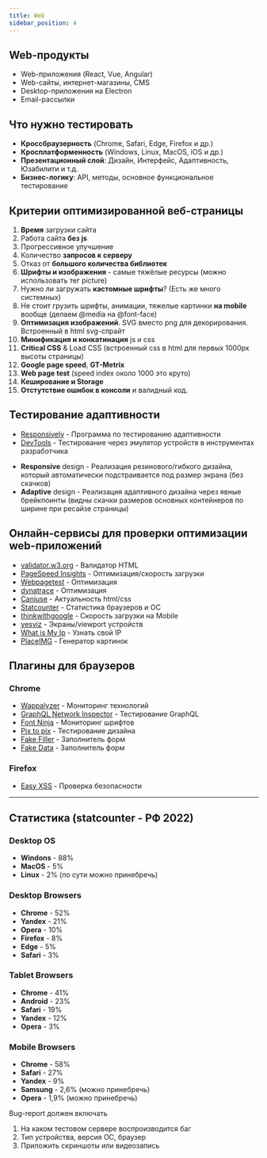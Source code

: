 ```yaml
---
title: Web
sidebar_position: 4
---
```


## Web-продукты 

- Web-приложения (React, Vue, Angular)
- Web-cайты, интернет-магазины, CMS 
- Desktop-приложения на Electron
- Email-рассылки

## Что нужно тестировать

- **Кроссбраузерность** (Chrome, Safari, Edge, Firefox и др.)
- **Кросплатформенноcть** (Windows, Linux, MacOS, iOS и др.)
- **Презентационный слой**: Дизайн, Интерфейс, Адаптивность, Юзабилити и т.д.
- **Бизнес-логику**: API, методы, основное функциональное тестирование

## Критерии оптимизированной веб-страницы

1. **Время** загрузки сайта
2. Работа сайта **без js**
3. Прогрессивное улучшение
4. Количество **запросов к серверу**
5. Отказ от **большого количества библиотек**
6. **Шрифты и изображения** - самые тяжёлые ресурсы (можно использовать тег picture)
7. Нужно ли загружать **кастомные шрифты**? (Есть же много системных)
8. Не стоит грузить шрифты, анимации, тяжелые картинки **на mobile** вообще (делаем @media на @font-face)
9. **Оптимизация изображений**. SVG вместо png для декорирования. Встроенный в html svg-спрайт
10. **Минификация и конкатинация** js и css
11. **Critical CSS** & Load CSS (встроенный css в html для первых 1000px высоты страницы)
12. **Google page speed**, **GT-Metrix**
13. **Web page test** (speed index около 1000 это круто)
14. **Кеширование и Storage**
15. **Отстутствие ошибок в консоли** и валидный код.

## Тестирование адаптивности

* [Responsively](https://responsively.app/download) - Программа по тестированию адаптивности
* [DevTools](https://developer.chrome.com/docs/devtools/) - Тестирование через эмулятор устройств в инструментах разработчика

- **Responsive** design - Реализация резинового/гибкого дизайна, который автоматически подстраивается под размер экрана (без скачков)
- **Adaptive** design - Реализация адаптивного дизайна через явные брейкпоинты (видны скачки размеров основных контейнеров по ширине при ресайзе страницы)

## Онлайн-сервисы для проверки оптимизации web-приложений

* [validator.w3.org](https://validator.w3.org/nu/) - Валидатор HTML
* [PageSpeed Insights](https://pagespeed.web.dev/) - Оптимизация/скорость загрузки
* [Webpagetest](https://www.webpagetest.org/) - Оптимизация
* [dynatrace](https://www.dynatrace.com/) - Оптимизация
* [Caniuse](https://caniuse.com/) - Актуальность html/css
* [Statcounter](https://gs.statcounter.com/) - Статистика браузеров и ОС
* [thinkwithgoogle](https://www.thinkwithgoogle.com/feature/testmysite/) - Скорость загрузки на Mobile
* [yesviz](https://yesviz.com/) - Экраны/viewport устройств
* [What is My Ip](https://bestvpn.org/whats-my-ip/) - Узнать свой IP
* [PlaceIMG](https://placeimg.com/) - Генератор картинок


## Плагины для браузеров

### Chrome

* [Wappalyzer](https://chrome.google.com/webstore/detail/wappalyzer-technology-pro/gppongmhjkpfnbhagpmjfkannfbllamg?hl=ru) - Мониторинг технологий
* [GraphQL Network Inspector](https://chrome.google.com/webstore/detail/graphql-network-inspector/ndlbedplllcgconngcnfmkadhokfaaln?hl=en-GB) - Тестирование GraphQL
* [Font Ninja](https://chrome.google.com/webstore/detail/fonts-ninja/eljapbgkmlngdpckoiiibecpemleclhh) - Мониторинг шрифтов
* [Pix to pix](https://chrome.google.com/webstore/detail/pix-to-pix-pixel-perfect/binboaimbgchaamickjnhgjdccohndin?hl=ru) - Тестирование дизайна
* [Fake Filler](https://chrome.google.com/webstore/detail/fake-filler/bnjjngeaknajbdcgpfkgnonkmififhfo/related) - Заполнитель форм
* [Fake Data](https://chrome.google.com/webstore/detail/fake-data-a-form-filler-y/gchcfdihakkhjgfmokemfeembfokkajj) - Заполнитель форм

### Firefox

* [Easy XSS](https://addons.mozilla.org/ru/firefox/addon/easy-xss/) - Проверка безопасности

***

## Cтатистика (statcounter - РФ 2022)

### Desktop OS

- **Windons** - 88%
- **MacOS** - 5%
- **Linux** - 2% (по сути можно принебречь)

### Desktop Browsers

- **Chrome** - 52%
- **Yandex** - 21%
- **Opera** - 10%
- **Firefox** - 8%
- **Edge** - 5%
- **Safari** - 3%

### Tablet Browsers

- **Chrome** - 41%
- **Android** - 23%
- **Safari** - 19%
- **Yandex** - 12%
- **Opera** - 3%


### Mobile Browsers

- **Chrome** - 58%
- **Safari** - 27%
- **Yandex** - 9%
- **Samsung** - 2,6% (можно принебречь)
- **Opera** - 1,9% (можно принебречь)

Bug-report должен включать

1. На каком тестовом сервере воспроизводится баг
2. Тип устройства, версия ОС, браузер
3. Приложить скриншоты или видеозапись
